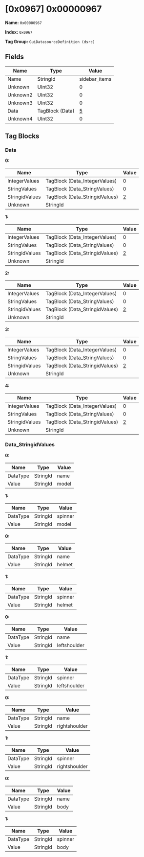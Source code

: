 # [0x0967] 0x00000967

**Name:** ```0x00000967```

**Index:** ```0x0967```

**Tag Group:** ```GuiDatasourceDefinition (dsrc)```

## Fields

Name	| Type	| Value
---	|---	|---	|
Name	|StringId	|sidebar_items
Unknown	|UInt32	|0
Unknown2	|UInt32	|0
Unknown3	|UInt32	|0
Data	|TagBlock (Data)	|[5](#data)
Unknown4	|UInt32	|0


## Tag Blocks

### Data

**0:**

Name	| Type	| Value
---	|---	|---	|
IntegerValues	|TagBlock (Data_IntegerValues)	|0
StringValues	|TagBlock (Data_StringValues)	|0
StringidValues	|TagBlock (Data_StringidValues)	|[2](#data_stringidvalues)
Unknown	|StringId	|


**1:**

Name	| Type	| Value
---	|---	|---	|
IntegerValues	|TagBlock (Data_IntegerValues)	|0
StringValues	|TagBlock (Data_StringValues)	|0
StringidValues	|TagBlock (Data_StringidValues)	|[2](#data_stringidvalues)
Unknown	|StringId	|


**2:**

Name	| Type	| Value
---	|---	|---	|
IntegerValues	|TagBlock (Data_IntegerValues)	|0
StringValues	|TagBlock (Data_StringValues)	|0
StringidValues	|TagBlock (Data_StringidValues)	|[2](#data_stringidvalues)
Unknown	|StringId	|


**3:**

Name	| Type	| Value
---	|---	|---	|
IntegerValues	|TagBlock (Data_IntegerValues)	|0
StringValues	|TagBlock (Data_StringValues)	|0
StringidValues	|TagBlock (Data_StringidValues)	|[2](#data_stringidvalues)
Unknown	|StringId	|


**4:**

Name	| Type	| Value
---	|---	|---	|
IntegerValues	|TagBlock (Data_IntegerValues)	|0
StringValues	|TagBlock (Data_StringValues)	|0
StringidValues	|TagBlock (Data_StringidValues)	|[2](#data_stringidvalues)
Unknown	|StringId	|


### Data_StringidValues

**0:**

Name	| Type	| Value
---	|---	|---	|
DataType	|StringId	|name
Value	|StringId	|model


**1:**

Name	| Type	| Value
---	|---	|---	|
DataType	|StringId	|spinner
Value	|StringId	|model


**0:**

Name	| Type	| Value
---	|---	|---	|
DataType	|StringId	|name
Value	|StringId	|helmet


**1:**

Name	| Type	| Value
---	|---	|---	|
DataType	|StringId	|spinner
Value	|StringId	|helmet


**0:**

Name	| Type	| Value
---	|---	|---	|
DataType	|StringId	|name
Value	|StringId	|leftshoulder


**1:**

Name	| Type	| Value
---	|---	|---	|
DataType	|StringId	|spinner
Value	|StringId	|leftshoulder


**0:**

Name	| Type	| Value
---	|---	|---	|
DataType	|StringId	|name
Value	|StringId	|rightshoulder


**1:**

Name	| Type	| Value
---	|---	|---	|
DataType	|StringId	|spinner
Value	|StringId	|rightshoulder


**0:**

Name	| Type	| Value
---	|---	|---	|
DataType	|StringId	|name
Value	|StringId	|body


**1:**

Name	| Type	| Value
---	|---	|---	|
DataType	|StringId	|spinner
Value	|StringId	|body


